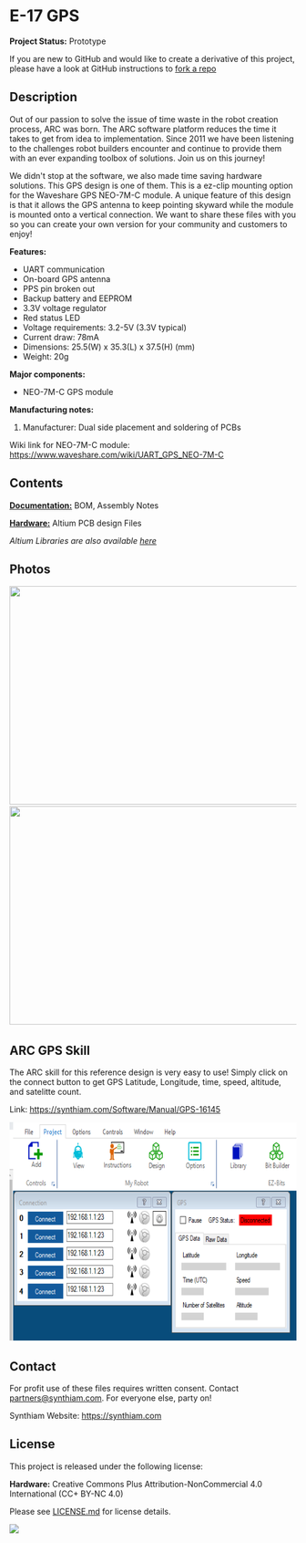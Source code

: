 # E-17 GPS

**Project Status:** Prototype

If you are new to GitHub and would like to create a derivative of this project, please have a look at GitHub instructions to [fork a repo](https://help.github.com/en/articles/fork-a-repo)

## Description

Out of our passion to solve the issue of time waste in the robot creation process, ARC was born. The ARC software platform reduces the time it takes to get from idea to implementation. Since 2011 we have been listening to the challenges robot builders encounter and continue to provide them with an ever expanding toolbox of solutions. Join us on this journey!

We didn't stop at the software, we also made time saving hardware solutions. This GPS design is one of them. This is a ez-clip mounting option for the Waveshare GPS NEO-7M-C module. A unique feature of this design is that it allows the GPS antenna to keep pointing skyward while the module is mounted onto a vertical connection. We want to share these files with you so you can create your own version for your community and customers to enjoy!

**Features:**
- UART communication
- On-board GPS antenna
- PPS pin broken out
- Backup battery and EEPROM
- 3.3V voltage regulator 
- Red status LED
- Voltage requirements: 3.2-5V (3.3V typical)
- Current draw: 78mA
- Dimensions: 25.5(W) x 35.3(L) x 37.5(H) (mm)
- Weight: 20g

**Major components:** 
- NEO-7M-C GPS module

**Manufacturing notes:** 
1. Manufacturer: Dual side placement and soldering of PCBs

Wiki link for NEO-7M-C module: https://www.waveshare.com/wiki/UART_GPS_NEO-7M-C

## Contents

[**Documentation:**](https://github.com/synthiam/E-17_GPS/tree/master/E-17%20Documentation) BOM, Assembly Notes

[**Hardware:**](https://github.com/synthiam/E-17_GPS/tree/master/E-17%20Hardware) Altium PCB design Files

*Altium Libraries are also available <a href="https://github.com/synthiam/Synthiam_Altium_Librairies">here</a>*

## Photos

<p align="left">
<img src="https://live.staticflickr.com/65535/47691864122_4524ba2df8_k.jpg" width="683" height="383">
<img src="https://live.staticflickr.com/65535/47691864212_29f635baaf_k.jpg" width="683" height="383"></p>

## ARC GPS Skill

The ARC skill for this reference design is very easy to use! Simply click on the connect button to get GPS Latitude, Longitude, time, speed, altitude, and satelitte count. 

Link: https://synthiam.com/Software/Manual/GPS-16145

<a href="https://synthiam.com/Software/Manual/GPS-16145"><img src="E-17 Control.PNG" width="683" height="383"></a>

## Contact

For profit use of these files requires written consent. Contact partners@synthiam.com. For everyone else, party on!

Synthiam Website: https://synthiam.com

## License

This project is released under the following license:

**Hardware:** Creative Commons Plus Attribution-NonCommercial 4.0 International (CC+ BY-NC 4.0)

Please see [LICENSE.md](https://github.com/synthiam/E-17_GPS/blob/master/LICENSE.md) for license details.

<a href="https://synthiam.com"><img src="https://live.staticflickr.com/65535/47791527651_358dffb302_m.jpg"></a>
